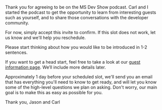 Thank you for agreeing to be on the MS Dev Show podcast. Carl and I started the podcast to get the opportunity to learn from interesting guests such as yourself, and to share those conversations with the developer community.
 
For now, simply accept this invite to confirm. If this slot does not work, let us know and we'll help you reschedule.

Please start thinking about how you would like to be introduced in 1-2 sentences.
 
If you want to get a head start, feel free to take a look at our [guest information page](http://msdevshow.com/guest/). We’ll include more details later.
 
Approximately 1 day before your scheduled slot, we'll send you an email that has everything you'll need to know to get ready, and will let you know some of the high-level questions we plan on asking. Don't worry, our main goal is to make this as easy as possible for you.
 
Thank you,
Jason and Carl